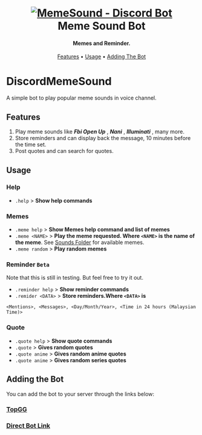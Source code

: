 

<h1 align="center">
  <br>
  <a href="https://github.com/MrShameer/DiscordMemeSound"><img src="https://pm1.narvii.com/7339/fe5013fe1be5b61c3751e271aac83702005e6f5fr1-1920-1200v2_uhq.jpg" alt="MemeSound - Discord Bot"></a>
  <br>
  Meme Sound Bot
  <br>
</h1>

<h4 align="center">Memes and Reminder.</h4>

<p align="center">
  <a href="#features">Features</a>
  •
  <a href="#usage">Usage</a>
  •
  <a href="#adding-the-bot">Adding The Bot</a>
</p>

# DiscordMemeSound

A simple bot to play popular meme sounds in voice channel.

## Features

1. Play meme sounds like ***Fbi Open Up*** , ***Nani*** , ***Illuminati*** , many more.
2. Store reminders and can display back the message, 10 minutes before the time set.
3. Post quotes and can search for quotes.

## Usage

### Help
- `.help` > **Show help commands**

### Memes
- `.meme help` > **Show Memes help command and list of memes**
- `.meme <NAME>` > **Play the meme requested. Where `<NAME>` is the name of the meme**. 
See [Sounds Folder](Sounds) for available memes.
- `.meme random` > **Play random memes**

### Reminder `Beta`
Note that this is still in testing. But feel free to try it out.
- `.reminder help` > **Show reminder commands**
- `.remider <DATA>` > **Store reminders.Where `<DATA>` is**
  
```
<Mentions>, <Messages>, <Day/Month/Year>, <Time in 24 hours (Malaysian Time)>
```

### Quote
- `.quote help` > **Show quote commands**
- `.quote` > **Gives random quotes**
- `.quote anime` > **Gives random anime quotes**
- `.quote anime` > **Gives random series quotes**

## Adding the Bot
You can add the bot to your server through the links below:

### [TopGG](https://top.gg/bot/783242690435219497)
### [Direct Bot Link](https://discord.com/api/oauth2/authorize?client_id=783242690435219497&permissions=36781312&scope=bot)
